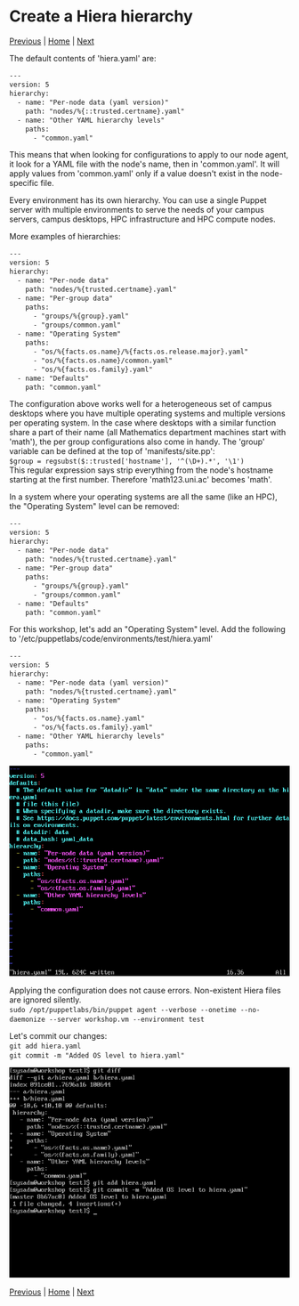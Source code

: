 # Create a Hiera hierarchy

[Previous](create-environment.md) \| [Home](index.md) \| [Next](forge.md)

The default contents of 'hiera.yaml' are:
```
---
version: 5
hierarchy:
  - name: "Per-node data (yaml version)"
    path: "nodes/%{::trusted.certname}.yaml"
  - name: "Other YAML hierarchy levels"
    paths:
      - "common.yaml"
```

This means that when looking for configurations to apply to our node agent, it look for a YAML file with the node's name, then in 'common.yaml'. It will apply values from 'common.yaml' only if a value doesn't exist in the node-specific file.

Every environment has its own hierarchy. You can use a single Puppet server with multiple environments to serve the needs of your campus servers, campus desktops, HPC infrastructure and HPC compute nodes.

More examples of hierarchies:
```
---
version: 5
hierarchy:
  - name: "Per-node data"
    path: "nodes/%{trusted.certname}.yaml"
  - name: "Per-group data"
    paths:
      - "groups/%{group}.yaml"
      - "groups/common.yaml"
  - name: "Operating System"
    paths:
      - "os/%{facts.os.name}/%{facts.os.release.major}.yaml"
      - "os/%{facts.os.name}/common.yaml"
      - "os/%{facts.os.family}.yaml"
  - name: "Defaults"
    path: "common.yaml"
```

The configuration above works well for a heterogeneous set of campus desktops where you have multiple operating systems and multiple versions per operating system. In the case where desktops with a similar function share a part of their name (all Mathematics department machines start with 'math'), the per group configurations also come in handy. The 'group' variable can be defined at the top of 'manifests/site.pp':  
   `$group = regsubst($::trusted['hostname'], '^(\D+).*', '\1')`  
   This regular expression says strip everything from the node's hostname starting at the first number. Therefore 'math123.uni.ac' becomes 'math'.

In a system where your operating systems are all the same (like an HPC), the "Operating System" level can be removed:  
```
---
version: 5
hierarchy:
  - name: "Per-node data"
    path: "nodes/%{trusted.certname}.yaml"
  - name: "Per-group data"
    paths:
      - "groups/%{group}.yaml"
      - "groups/common.yaml"
  - name: "Defaults"
    path: "common.yaml"
```

For this workshop, let's add an "Operating System" level. Add the following to '/etc/puppetlabs/code/environments/test/hiera.yaml'  
```
---
version: 5
hierarchy:
  - name: "Per-node data (yaml version)"
    path: "nodes/%{trusted.certname}.yaml"
  - name: "Operating System"
    paths:
      - "os/%{facts.os.name}.yaml"
      - "os/%{facts.os.family}.yaml"
  - name: "Other YAML hierarchy levels"
    paths:
      - "common.yaml"
```

![](images/create-hierarchy-1.png)

Applying the configuration does not cause errors. Non-existent Hiera files are ignored silently.  
`sudo /opt/puppetlabs/bin/puppet agent --verbose --onetime --no-daemonize --server workshop.vm --environment test`

Let's commit our changes:  
   `git add hiera.yaml`  
   `git commit -m "Added OS level to hiera.yaml"`

![](images/create-hierarchy-2.png)

[Previous](create-environment.md) \| [Home](index.md) \| [Next](forge.md)

